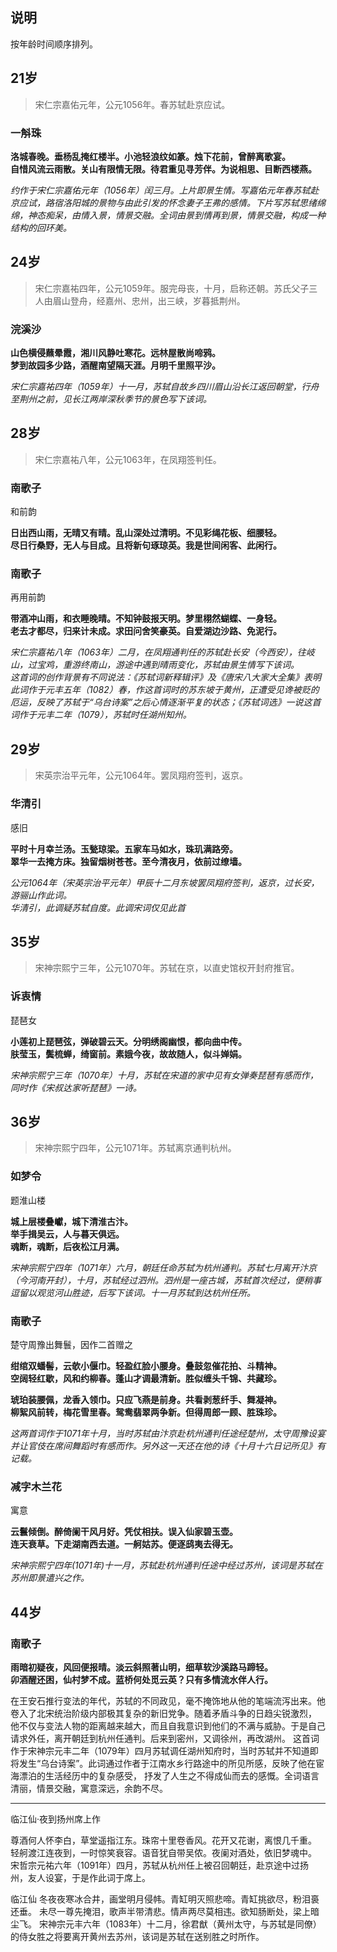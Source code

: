 ## 说明
按年龄时间顺序排列。

## 21岁
>宋仁宗嘉佑元年，公元1056年。春苏轼赴京应试。

### 一斛珠
**洛城春晚。垂杨乱掩红楼半。小池轻浪纹如篆。烛下花前，曾醉离歌宴。  
自惜风流云雨散。关山有限情无限。待君重见寻芳伴。为说相思、目断西楼燕。**

*约作于宋仁宗嘉佑元年（1056年）闰三月。上片即景生情。写嘉佑元年春苏轼赴京应试，路宿洛阳城的景物与由此引发的怀念妻子王弗的感情。下片写苏轼思绪绵绵，神态痴呆，由情入景，情景交融。全词由景到情再到景，情景交融，构成一种结构的回环美。*

## 24岁
>宋仁宗嘉祐四年，公元1059年。服完母丧，十月，启称还朝。苏氏父子三人由眉山登舟，经嘉州、忠州，出三峡，岁暮抵荆州。

### 浣溪沙
**山色横侵蘸晕霞，湘川风静吐寒花。远林屋散尚啼鸦。  
梦到故园多少路，酒醒南望隔天涯。月明千里照平沙。**

*宋仁宗嘉祐四年（1059年）十一月，苏轼自故乡四川眉山沿长江返回朝堂，行舟至荆州之前，见长江两岸深秋季节的景色写下该词。*


## 28岁
>宋仁宗嘉祐八年，公元1063年，在凤翔签判任。
### 南歌子
和前韵  

**日出西山雨，无晴又有晴。乱山深处过清明。不见彩绳花板、细腰轻。  
尽日行桑野，无人与目成。且将新句琢琼英。我是世间闲客、此闲行。**

### 南歌子
再用前韵  

**带酒冲山雨，和衣睡晚晴。不知钟鼓报天明。梦里栩然蝴蝶、一身轻。  
老去才都尽，归来计未成。求田问舍笑豪英。自爱湖边沙路、免泥行。**

*宋仁宗嘉祐八年（1063年）二月，在凤翔通判任的苏轼赴长安（今西安），往岐山，过宝鸡，重游终南山，游途中遇到晴雨变化，苏轼由景生情写下该词。*  
*这首词的创作背景有不同说法：《苏轼词新释辑评》及《唐宋八大家大全集》表明此词作于元丰五年（1082）春，作这首词时的苏东坡于黄州，正遭受见谗被贬的厄运，反映了苏轼于“乌台诗案”之后心情逐渐平复的状态；《苏轼词选》一说这首词作于元丰二年（1079），苏轼时任湖州知州。*


## 29岁
>宋英宗治平元年，公元1064年。罢凤翔府签判，返京。
### 华清引
感旧  

**平时十月幸兰汤。玉甃琼梁。五家车马如水，珠玑满路旁。  
翠华一去掩方床。独留烟树苍苍。至今清夜月，依前过缭墙。**

*公元1064年（宋英宗治平元年）甲辰十二月东坡罢凤翔府签判，返京，过长安，游骊山作此词。*  
*华清引，此调疑苏轼自度。此调宋词仅见此首*

## 35岁
>宋神宗熙宁三年，公元1070年。苏轼在京，以直史馆权开封府推官。

### 诉衷情
琵琶女  

**小莲初上琵琶弦，弹破碧云天。分明绣阁幽恨，都向曲中传。   
肤莹玉，鬓梳蝉，绮窗前。素娥今夜，故故随人，似斗婵娟。**

*宋神宗熙宁三年（1070年）十月，苏轼在宋道的家中见有女弹奏琵琶有感而作，同时作《宋叔达家听琵琶》一诗。*

## 36岁
>宋神宗熙宁四年，公元1071年。苏轼离京通判杭州。

### 如梦令
题淮山楼  

**城上层楼叠巘，城下清淮古汴。  
举手揖吴云，人与暮天俱远。  
魂断，魂断，后夜松江月满。**

*宋神宗熙宁四年（1071年）六月，朝廷任命苏轼为杭州通判。苏轼七月离开汴京（今河南开封），十月，苏轼经过泗州。泗州是一座古城，苏轼首次经过，便稍事逗留以观览河山胜迹，后写下该词。十一月苏轼到达杭州任所。*


### 南歌子
楚守周豫出舞鬟，因作二首赠之  

**绀绾双蟠髻，云欹小偃巾。轻盈红脸小腰身。叠鼓忽催花拍、斗精神。   
空阔轻红歇，风和约柳春。蓬山才调最清新。胜似缠头千锦、共藏珍。** 

**琥珀装腰佩，龙香入领巾。只应飞燕是前身。共看剥葱纤手、舞凝神。   
柳絮风前转，梅花雪里春。鸳鸯翡翠两争新。但得周郎一顾、胜珠珍。**

*这两首词作于1071年十月，当时苏轼由汴京赴杭州通判任途经楚州，太守周豫设宴并让官伎在席间舞蹈时有感而作。另外这一天还在他的诗《十月十六日记所见》有记载。*

### 减字木兰花
寓意  

**云鬟倾倒。醉倚阑干风月好。凭仗相扶。误入仙家碧玉壶。  
连天衰草。下走湖南西去道。一舸姑苏。便逐鸱夷去得无。**

*宋神宗熙宁四年(1071年)十一月，苏轼赴杭州通判任途中经过苏州，该词是苏轼在苏州即景遣兴之作。*

## 44岁
### 南歌子

**雨暗初疑夜，风回便报晴。淡云斜照著山明，细草软沙溪路马蹄轻。  
卯酒醒还困，仙村梦不成。蓝桥何处觅云英？只有多情流水伴人行。**

在王安石推行变法的年代，苏轼的不同政见，毫不掩饰地从他的笔端流泻出来。他卷入了北宋统治阶级内部极其复杂的新旧党争。随着矛盾斗争的日趋尖锐激烈，
他不仅与变法人物的距离越来越大，而且自我意识到他们的不满与威胁。于是自己请求外任，离开朝廷到杭州任通判。后来到密州，又调徐州，再改湖州。
这首词作于宋神宗元丰二年（1079年）四月苏轼调任湖州知府时，当时苏轼并不知道即将发生“乌台诗案”。此词通过作者于江南水乡行路途中的所见所感，反映了他在宦海漂泊的生活经历中的复杂感受，
抒发了人生之不得成仙而去的感慨。全词语言清丽，情景交融，寓意深远，余韵不尽。


-----------------------------------




临江仙·夜到扬州席上作

尊酒何人怀李白，草堂遥指江东。珠帘十里卷香风。花开又花谢，离恨几千重。
轻舸渡江连夜到，一时惊笑衰容。语音犹自带吴侬。夜阑对酒处，依旧梦魂中。
宋哲宗元祐六年（1091年）四月，苏轼从杭州任上被召回朝廷，赴京途中过扬州，友人设宴，于是作此词于席上。


临江仙
冬夜夜寒冰合井，画堂明月侵帏。青缸明灭照悲啼。青缸挑欲尽，粉泪裛还垂。
未尽一尊先掩泪，歌声半带清悲。情声两尽莫相违。欲知肠断处，梁上暗尘飞。
宋神宗元丰六年（1083年）十二月，徐君猷（黄州太守，与苏轼是同僚）的侍女胜之将要离开黄州去苏州，该词是苏轼在送别胜之时所作。

